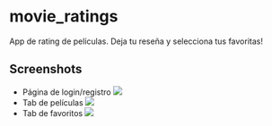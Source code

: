 # movie_ratings

App de rating de películas. Deja tu reseña y selecciona tus favoritas!

## Screenshots

- Página de login/registro
![](https://github.com/sadelcarpio/movie_rank/blob/main/readme_imgs/login.jpeg)
- Tab de películas
![](https://github.com/sadelcarpio/movie_rank/blob/main/readme_imgs/movies.jpeg)
- Tab de favoritos
![](https://github.com/sadelcarpio/movie_rank/blob/main/readme_imgs/favorites.jpeg)